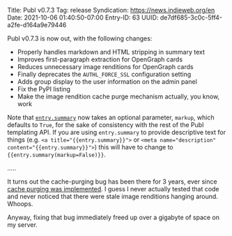 Title: Publ v0.7.3
Tag: release
Syndication: https://news.indieweb.org/en
Date: 2021-10-06 01:40:50-07:00
Entry-ID: 63
UUID: de7df685-3c0c-5ff4-a2fe-d164a9e79446

Publ v0.7.3 is now out, with the following changes:

* Properly handles markdown and HTML stripping in summary text
* Improves first-paragraph extraction for OpenGraph cards
* Reduces unnecessary image renditions for OpenGraph cards
* Finally deprecates the `AUTHL_FORCE_SSL` configuration setting
* Adds group display to the user information on the admin panel
* Fix the PyPI listing
* Make the image rendition cache purge mechanism actually, you know, work

Note that [`entry.summary`](115#summary) now takes an optional parameter, `markup`, which defaults to `True`, for the sake of consistency with the rest of the Publ templating API. If you are using `entry.summary` to provide descriptive text for things (e.g. `<a title="{{entry.summary}}">` or `<meta name="description" content="{{entry.summary}}">`) this will have to change to `{{entry.summary(markup=False)}}`.

.....

It turns out the cache-purging bug has been there for 3 years, ever since [cache purging was implemented](https://github.com/PlaidWeb/Publ/commit/232df7cb470285d5d1640e36515c3f9f6ceb9c16). I guess I never actually tested that code and never noticed that there were stale image renditions hanging around. Whoops.

Anyway, fixing that bug immediately freed up over a gigabyte of space on my server.

